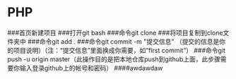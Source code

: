 # PHP
###首页新建项目
###打开git bash
###命令git clone
###将项目复制到clone文件夹中
###命令git add .
###命令git commit  -m  "提交信息" （提交的信息是你的项目说明）（注：“提交信息”里面换成你需要，如“first commit”）
###命令git push -u origin master（此操作目的是把本地仓库push到github上面，此步骤需要你输入登录github上的帐号和密码）
####awdawdaw

